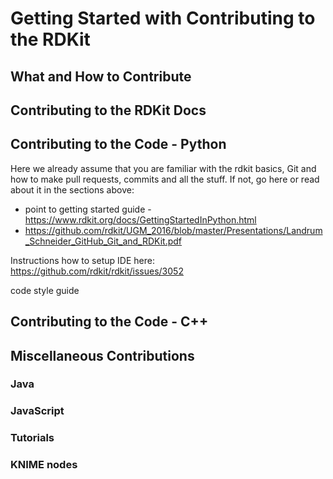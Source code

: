 # Getting Started with Contributing to the RDKit

## What and How to Contribute

## Contributing to the RDKit Docs 

## Contributing to the Code - Python 

Here we already assume that you are familiar with the rdkit basics, Git and how to make pull requests, commits and all the stuff. If not, go here or read about it in the sections above:

 - point to getting started guide - https://www.rdkit.org/docs/GettingStartedInPython.html
 - https://github.com/rdkit/UGM_2016/blob/master/Presentations/Landrum_Schneider_GitHub_Git_and_RDKit.pdf


Instructions how to setup IDE here: https://github.com/rdkit/rdkit/issues/3052


code style guide

## Contributing to the Code - C++

## Miscellaneous Contributions

### Java

### JavaScript

### Tutorials

### KNIME nodes
